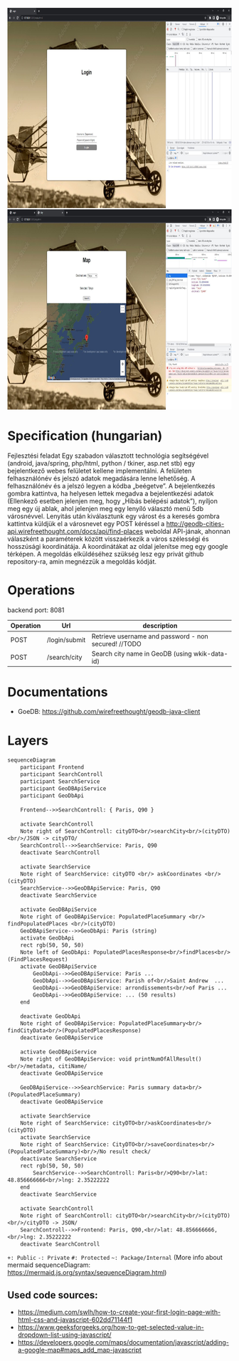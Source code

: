 <img src="screenshots/login.JPG" height="450"><img src="screenshots/mapAfterSearch.JPG" height="450">

# Specification (hungarian)
Fejlesztési feladat
Egy szabadon választott technológia segítségével (android, java/spring, php/html, python / tkiner, asp.net stb) egy bejelentkező webes felületet kellene implementálni. A felületen felhasználónév és jelszó adatok megadására lenne lehetőség. A felhasználónév és a jelszó legyen a kódba „beégetve”. A bejelentkezés gombra kattintva, ha helyesen lettek megadva a bejelentkezési adatok (Ellenkező esetben jelenjen meg, hogy „Hibás belépési adatok”), nyíljon meg egy új ablak, ahol jelenjen meg egy lenyíló választó menü 5db városnévvel. Lenyitás után kiválasztunk egy várost és a keresés gombra kattintva küldjük el a városnevet egy POST kéréssel a http://geodb-cities-api.wirefreethought.com/docs/api/find-places weboldal API-jának, ahonnan válaszként a paraméterek között visszaérkezik a város szélességi és hosszúsági koordinátája. A koordinátákat az oldal jelenítse meg egy google térképen.
A megoldás elküldéséhez szükség lesz egy privát github repository-ra, amin megnézzük a megoldás kódját.

# Operations
backend port: 8081

| Operation | Url           | description                                            |
|-----------|---------------|--------------------------------------------------------|
| POST      | /login/submit | Retrieve username and password - non secured!   //TODO |    
| POST      | /search/city  | Search city name in GeoDB (using wkik-data-id)         |

# Documentations
- GoeDB: https://github.com/wirefreethought/geodb-java-client

# Layers
```mermaid
sequenceDiagram
    participant Frontend
    participant SearchControll
    participant SearchService
    participant GeoDBApiService
    participant GeoDbApi
        
    Frontend-->>SearchControll: { Paris, Q90 }
    
    activate SearchControll
    Note right of SearchControll: cityDTO<br/>searchCity<br/>(cityDTO)<br/>/JSON -> cityDTO/
    SearchControll-->>SearchService: Paris, Q90
    deactivate SearchControll
    
    activate SearchService
    Note right of SearchService: cityDTO <br/> askCoordinates <br/> (cityDTO)
    SearchService-->>GeoDBApiService: Paris, Q90
    deactivate SearchService
    
    activate GeoDBApiService
    Note right of GeoDBApiService: PopulatedPlaceSummary <br/> findPopulatedPlaces <br/>(cityDTO)
    GeoDBApiService-->>GeoDbApi: Paris (string)
    activate GeoDbApi
    rect rgb(50, 50, 50)
    Note left of GeoDbApi: PopulatedPlacesResponse<br/>findPlaces<br/>(FindPlacesRequest)
    activate GeoDBApiService
        GeoDbApi-->>GeoDBApiService: Paris ...
        GeoDbApi-->>GeoDBApiService: Parish of<br/>Saint Andrew  ...
        GeoDbApi-->>GeoDBApiService: arrondissements<br/>of Paris ...
        GeoDbApi-->>GeoDBApiService: ... (50 results) 
    end
    
    deactivate GeoDbApi
    Note right of GeoDBApiService: PopulatedPlaceSummary<br/> findCityData<br/>(PopulatedPlacesResponse)
    deactivate GeoDBApiService
    
    activate GeoDBApiService
    Note right of GeoDBApiService: void printNumOfAllResult()<br/>/metadata, citiName/
    deactivate GeoDBApiService
    
    GeoDBApiService-->>SearchService: Paris summary data<br/>(PopulatedPlaceSummary)
    deactivate GeoDBApiService
    
    activate SearchService
    Note right of SearchService: cityDTO<br/>askCoordinates<br/>(cityDTO)
    activate SearchService
    Note right of SearchService: CityDTO<br/>saveCoordinates<br/>(PopulatedPlaceSummary)<br/>/No result check/
    deactivate SearchService
    rect rgb(50, 50, 50)
        SearchService-->>SearchControll: Paris<br/>Q90<br/>lat: 48.856666666<br/>lng: 2.35222222
    end
    deactivate SearchService
    
    activate SearchControll
    Note right of SearchControll: cityDTO<br/>searchCity<br/>(cityDTO)<br/>/cityDTO -> JSON/
    SearchControll-->>Frontend: Paris, Q90,<br/>lat: 48.856666666,<br/>lng: 2.35222222
    deactivate SearchControll

```

`+: Public`
`-: Private`
`#: Protected`
`~: Package/Internal`
(More info about mermaid sequenceDiagram: https://mermaid.js.org/syntax/sequenceDiagram.html)

## Used code sources:
- https://medium.com/swlh/how-to-create-your-first-login-page-with-html-css-and-javascript-602dd71144f1
- https://www.geeksforgeeks.org/how-to-get-selected-value-in-dropdown-list-using-javascript/
- https://developers.google.com/maps/documentation/javascript/adding-a-google-map#maps_add_map-javascript